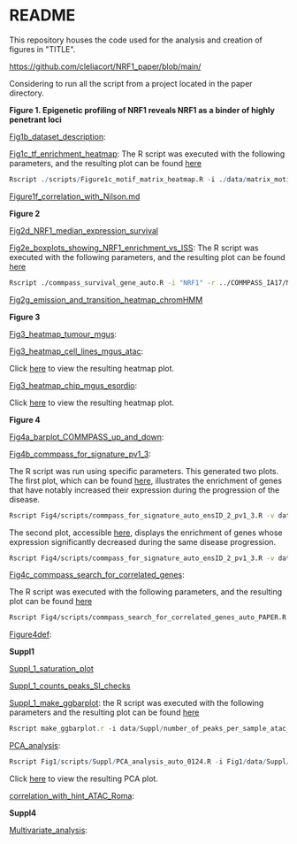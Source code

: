 # README

This repository houses the code used for the analysis and creation of figures in "TITLE".

https://github.com/cleliacort/NRF1_paper/blob/main/

Considering to run all the script from a project located in the paper directory.

**Figure 1. Epigenetic profiling of NRF1 reveals NRF1 as a binder of highly penetrant loci**

[Fig1b_dataset_description](https://github.com/cleliacort/NRF1_paper/blob/main/Fig1/scripts/Figure1b_dataset_pheno_description.md): 

[Fig1c_tf_enrichment_heatmap](https://github.com/cleliacort/NRF1_paper/blob/main/Fig1/scripts/Figure1c_motif_matrix_heatmap.R): The R script was executed with the following parameters, and the resulting plot can be found [here](https://github.com/cleliacort/NRF1_paper/blob/main/Fig1/figures/heatmap_motifs_score_obs_exp_atac_tumour_mgus_0423_groupv2_manhattan_ward.D2.png)

```r
Rscript ./scripts/Figure1c_motif_matrix_heatmap.R -i ./data/matrix_motif_atac_tumour_mgus_0423_groupv2.txt -o ./figures -p heatmap_motifs_score_obs_exp_atac_tumour_mgus_0423_groupv2 -c 3 -store_rc TRUE
```

[Figure1f_correlation_with_Nilson.md](https://github.com/cleliacort/NRF1_paper/blob/main/Fig1/scripts/Figure1f_correlation_with_Nilson.md)

**Figure 2**

[Fig2d_NRF1_median_expression_survival](https://github.com/cleliacort/NRF1_paper/blob/main/Fig2/scripts/Fig2e_boxplot_tpm_survival.md)

[Fig2e_boxplots_showing_NRF1_enrichment_vs_ISS](https://github.com/cleliacort/NRF1_paper/blob/main/Fig1/scripts/commpass_survival_gene_auto.R): The R script was executed with the following parameters, and the resulting plot can be found [here](https://github.com/cleliacort/NRF1_paper/blob/main/Fig1/figures/TPM_per_ISS_in_population_divided_per_NRF1_expression_low_high_201123.png)

```bash
Rscript ./commpass_survival_gene_auto.R -i "NRF1" -r ../COMMPASS_IA17/MMRF_CoMMpass_IA17_salmon_geneUnstranded_tpm.tsv -o ./figures -p survival_commpass_NRF1_median_1123 -surv ../COMMPASS_IA17/CoMMpass_IA17_FlatFiles_0323/MMRF_CoMMpass_IA17_STAND_ALONE_SURVIVAL_V2.tsv -c "CD138pos" -t "median"
```

[Fig2g_emission_and_transition_heatmap_chromHMM](https://github.com/cleliacort/NRF1_paper/blob/main/Fig2/scripts/Fig2g_and_Suppl2_emission_and_transition_heatmap_chromHMM_0924.md)

**Figure 3**

[Fig3_heatmap_tumour_mgus](https://github.com/cleliacort/NRF1_paper/blob/main/Fig3/scripts/Fig3_heatmap_tumour_mgus.md):

[Fig3_heatmap_cell_lines_mgus_atac](https://github.com/cleliacort/NRF1_paper/blob/main/Fig3/scripts/deeptool_heatmap_atac_1023_PAPER.sh):

Click [here](https://github.com/cleliacort/NRF1_paper/blob/main/Fig3/figures/deptools_plotprofile_NRF1_consensus_TUMOUR_OF_MGUS_U266_RPMI_KMS27_ON_10_master_list_consensus_our_chip_1123_2000_5000_5000_0_2_kmeans1_colorList7.png) to view the resulting heatmap plot.

[Fig3_heatmap_chip_mgus_esordio](https://github.com/cleliacort/NRF1_paper/blob/main/Fig3/scripts/deeptool_heatmap_chip_mgus_esordio_0923_PAPER.sh):

Click [here](https://github.com/cleliacort/NRF1_paper/blob/main/Fig3/figures/deptools_heatmap_plotprofile_master_list_consensus_nrf1_cleaned_from_mgsu_on_CHIP_ESORDIO_ands_MGUS_1123_2000_5000_5000_0_20_kmeans1_colorList7.png) to view the resulting heatmap plot.

**Figure 4**

[Fig4a_barplot_COMMPASS_up_and_down](https://github.com/cleliacort/NRF1_paper/blob/main/Fig4/scripts/Figure4a_barplot_COMMPASS_up_and_down_PAPER.md):

[Fig4b_commpass_for_signature_pv1_3](https://github.com/cleliacort/NRF1_paper/blob/main/Fig4/scripts/commpass_for_signature_auto_ensID_2_pv1_3_PAPER.R):

The R script was run using specific parameters. This generated two plots. The first plot, which can be found [here](https://github.com/cleliacort/NRF1_paper/blob/main/Fig4/figures/compass_progression_10_master_list_consensus_our_chip_1123_ANNOTATED_selected_TSS_minus_plus_2kb_UP_pv1_3.png), illustrates the enrichment of genes that have notably increased their expression during the progression of the disease. 

```bash
Rscript Fig4/scripts/commpass_for_signature_auto_ensID_2_pv1_3.R -v data/MMRF_CoMMpass_IA17_PER_PATIENT_VISIT_V2.tsv -g data/MMRF_CoMMpass_IA17_PER_PATIENT_V2.tsv -i data/10_master_list_consensus_our_chip_1123_ANNOTATED_selected_TSS_minus_plus_2kb_GENE_NAME.bed -r data/MMRF_CoMMpass_IA17_salmon_geneUnstranded_tpm.tsv -o figures -p compass_progression_10_master_list_consensus_our_chip_1123_ANNOTATED_selected_TSS_minus_plus_2kb -t compass_progression_10_master_list_consensus_our_chip_1123_ANNOTATED_selected_TSS_minus_plus_2kb -c "CD138pos" -s TRUE -S "UP" -sub T
```

The second plot, accessible [here](https://github.com/cleliacort/NRF1_paper/blob/main/Fig4/figures/compass_progression_10_master_list_consensus_our_chip_1123_ANNOTATED_selected_TSS_minus_plus_2kb_DOWN_pv1_3.png), displays the enrichment of genes whose expression significantly decreased during the same disease progression.

```bash
Rscript Fig4/scripts/commpass_for_signature_auto_ensID_2_pv1_3.R -v data/MMRF_CoMMpass_IA17_PER_PATIENT_VISIT_V2.tsv -g data/MMRF_CoMMpass_IA17_PER_PATIENT_V2.tsv -i data/10_master_list_consensus_our_chip_1123_ANNOTATED_selected_TSS_minus_plus_2kb_GENE_NAME.bed -r data/MMRF_CoMMpass_IA17_salmon_geneUnstranded_tpm.tsv -o figures -p compass_progression_10_master_list_consensus_our_chip_1123_ANNOTATED_selected_TSS_minus_plus_2kb -t compass_progression_10_master_list_consensus_our_chip_1123_ANNOTATED_selected_TSS_minus_plus_2kb -c "CD138pos" -s TRUE -S "DOWN" -sub T
```

[Fig4c_commpass_search_for_correlated_genes](https://github.com/cleliacort/NRF1_paper/blob/main/Fig4/scripts/Figure4d_correct_scale_heatmap_highly_correlated_TSS_PAPER.Rmd):

The R script was executed with the following parameters, and the resulting plot can be found [here](https://github.com/cleliacort/NRF1_paper/blob/main/Fig4/figures/heatmap_correlation_compass_progression_10_master_list_consensus_our_chip_1123_ANNOTATED_selected_TSS_minus_plus_2kb_UP_05_wilcox_OR_ISS_pv1_3_0124_manhattan_ward.D_manhattan_ward.D.png)

```bash
Rscript Fig4/scripts/commpass_search_for_correlated_genes_auto_PAPER.R -r data/MMRF_CoMMpass_IA17_salmon_geneUnstranded_tpm.tsv -g data/compass_progression_10_master_list_consensus_our_chip_1123_ANNOTATED_selected_TSS_minus_plus_2kb_UP_05_wilcox_OR_ISS_pv1_3_GENE_NAME.txt -o figures -p heatmap_correlation_compass_progression_10_master_list_consensus_our_chip_1123_ANNOTATED_selected_TSS_minus_plus_2kb_UP_05_wilcox_OR_ISS_pv1_3_0124 -R 2 -C 2 -store_rc T -sub T -t UP -title "Correlation of genes increasing-UP during disease progression matching 10_master_list_consensus_our_chip_1123_ANNOTATED_selected_TSS_minus_plus_2kb_UP_05_wilcox_OR_ISS_pv1_3"
```

[Figure4def](https://github.com/cleliacort/NRF1_paper/blob/main/Fig4/scripts/Figure4_correct_scale_heatmap_highly_correlated_TSS_PAPER.md):

**Suppl1**

[Suppl_1_saturation_plot](https://github.com/cleliacort/NRF1_paper/blob/main/Fig1/scripts/Suppl/Suppl_1a_saturation_plot.md)

[Suppl_1_counts_peaks_SI_checks](https://github.com/cleliacort/NRF1_paper/blob/main/Fig1/scripts/Suppl/Suppl_1b_counts_peaks_SI_checks.md)

[Suppl_1_make_ggbarplot](https://github.com/cleliacort/NRF1_paper/blob/main/Fig1/scripts/Suppl/Suppl_1b_make_ggbarplot.R): the R script was executed with the following parameters and the resulting plot can be found [here](https://github.com/cleliacort/NRF1_paper/blob/main/Fig1/figures/Suppl/peaks_for_SI_atac_tumour_mgus_0423.png)

```jsx
Rscript make_ggbarplot.r -i data/Suppl/number_of_peaks_per_sample_atac_tumour_mgus_2023.txt -o figures/Suppl -p peaks_for_SI_atac_tumour_mgus_0423.png -x "Filename" -y "NumLines" -pheno data/Suppl/sample_sheet_official_clinical_2023_subsetted_PHENOTYPE.csv -y_lab "Number of peaks" -x_lab ""
```

[PCA_analysis](https://github.com/cleliacort/NRF1_paper/blob/main/Fig1/scripts/Suppl/PCA_analysis_auto_0124.R):

```r
Rscript Fig1/scripts/Suppl/PCA_analysis_auto_0124.R -i Fig1/data/Suppl/matrix_with_multicov_atac_mgus_MAXIMUM_VALUE_0423.txt -o Fig1/figures/Suppl/ -p "PCA_master_list_tumour_of_tumour_samples.png" -pheno Fig1/data/Suppl/sample_sheet_official_clinical_2023_subsetted_PHENOTYPE.csv
```

Click [here](https://github.com/cleliacort/NRF1_paper/blob/main/Fig1/figures/Suppl/PCA_master_list_tumour_of_tumour_samples.png) to view the resulting PCA plot.

[correlation_with_hint_ATAC_Roma](https://github.com/cleliacort/NRF1_paper/blob/main/Fig1/scripts/Suppl/correlation_with_hint_ATAC_Roma.md):

**Suppl4**

[Multivariate_analysis](https://github.com/cleliacort/NRF1_paper/blob/main/Fig4/scripts/Suppl/multivariate_analysis_PAPER.md):